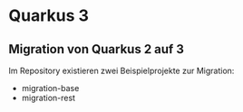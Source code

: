 # Quarkus 3

## Migration von Quarkus 2 auf 3

Im Repository existieren zwei Beispielprojekte zur Migration:

* migration-base
* migration-rest

